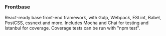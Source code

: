 ### Frontbase
React-ready base front-end framework, with Gulp, Webpack, ESLint, Babel, PostCSS, cssnext and more.
Includes Mocha and Chai for testing and Istanbul for coverage.
Coverage tests can be run with "npm test".
